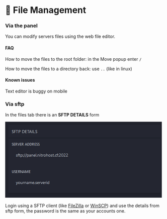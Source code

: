 # 📂 File Management

### Via the panel

You can modify servers files using the web file editor.

#### FAQ

How to move the files to the root folder: in the Move popup enter `/`

How to move the files to a directory back: use `..` (like in linux)

#### Known issues

Text editor is buggy on mobile



### Via sftp

In the files tab there is an **SFTP DETAILS** form

![Example SFTP DETAILS form](../../.gitbook/assets/image.png)

Login using a SFTP client (like [FileZilla](https://filezilla-project.org/) or [WinSCP](https://winscp.net/eng/download.php)) and use the details from sftp form, the password is the same as your accounts one.

